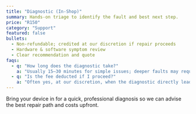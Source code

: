 ```yaml
---
title: "Diagnostic (In-Shop)"
summary: Hands-on triage to identify the fault and best next step.
price: "R150"
category: "Support"
featured: false
bullets:
  - Non-refundable; credited at our discretion if repair proceeds
  - Hardware & software symptom review
  - Clear recommendation and quote
faqs:
  - q: "How long does the diagnostic take?"
    a: "Usually 15–30 minutes for simple issues; deeper faults may require extended diagnostics."
  - q: "Is the fee deducted if I proceed?"
    a: "Often yes, at our discretion, when the diagnostic directly leads to a paid repair."
---
```


Bring your device in for a quick, professional diagnosis so we can advise the best repair path and costs upfront.
